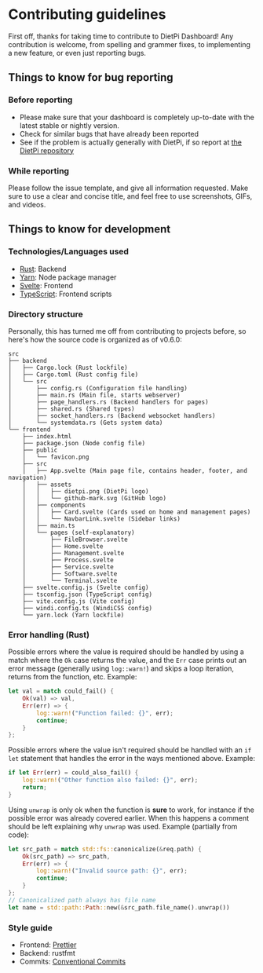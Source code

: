 # Contributing guidelines

First off, thanks for taking time to contribute to DietPi Dashboard! Any contribution is welcome, from spelling and grammer fixes, to implementing a new feature, or even just reporting bugs.

## Things to know for bug reporting

### Before reporting

- Please make sure that your dashboard is completely up-to-date with the latest stable or nightly version.
- Check for similar bugs that have already been reported
- See if the problem is actually generally with DietPi, if so report at [the DietPi repository](https://github.com/MichaIng/DietPi)

### While reporting

Please follow the issue template, and give all information requested. Make sure to use a clear and concise title, and feel free to use screenshots, GIFs, and videos.

## Things to know for development

### Technologies/Languages used
- [Rust](https://rust-lang.org): Backend
- [Yarn](https://yarnpkg.com): Node package manager
- [Svelte](https://svelte.dev): Frontend
- [TypeScript](https://www.typescriptlang.org/): Frontend scripts

### Directory structure

Personally, this has turned me off from contributing to projects before, so here's how the source code is organized as of v0.6.0:

```
src
├── backend
│   ├── Cargo.lock (Rust lockfile)
│   ├── Cargo.toml (Rust config file)
│   └── src
│       ├── config.rs (Configuration file handling)
│       ├── main.rs (Main file, starts webserver)
│       ├── page_handlers.rs (Backend handlers for pages)
│       ├── shared.rs (Shared types)
│       ├── socket_handlers.rs (Backend websocket handlers)
│       └── systemdata.rs (Gets system data)
└── frontend
    ├── index.html
    ├── package.json (Node config file)
    ├── public
    │   └── favicon.png
    ├── src
    │   ├── App.svelte (Main page file, contains header, footer, and navigation)
    │   ├── assets
    │   │   ├── dietpi.png (DietPi logo)
    │   │   └── github-mark.svg (GitHub logo)
    │   ├── components
    │   │   ├── Card.svelte (Cards used on home and management pages)
    │   │   └── NavbarLink.svelte (Sidebar links)
    │   ├── main.ts
    │   └── pages (self-explanatory)
    │       ├── FileBrowser.svelte
    │       ├── Home.svelte
    │       ├── Management.svelte
    │       ├── Process.svelte
    │       ├── Service.svelte
    │       ├── Software.svelte
    │       └── Terminal.svelte
    ├── svelte.config.js (Svelte config)
    ├── tsconfig.json (TypeScript config)
    ├── vite.config.js (Vite config)
    ├── windi.config.ts (WindiCSS config)
    └── yarn.lock (Yarn lockfile)
```

### Error handling (Rust)
Possible errors where the value is required should be handled by using a match where the `Ok` case returns the value, and the `Err` case prints out an error message (generally using `log::warn!`) and skips a loop iteration, returns from the function, etc. Example:
```rust
let val = match could_fail() {
    Ok(val) => val,
    Err(err) => {
        log::warn!("Function failed: {}", err);
        continue;
    }
};
```
Possible errors where the value isn't required should be handled with an `if let` statement that handles the error in the ways mentioned above. Example:
```rust
if let Err(err) = could_also_fail() {
    log::warn!("Other function also failed: {}", err);
    return;
}
```
Using `unwrap` is only ok when the function is **sure** to work, for instance if the possible error was already covered earlier. When this happens a comment should be left explaining why `unwrap` was used. Example (partially from code):
```rust
let src_path = match std::fs::canonicalize(&req.path) {
    Ok(src_path) => src_path,
    Err(err) => {
        log::warn!("Invalid source path: {}", err);
        continue;
    }
};
// Canonicalized path always has file name
let name = std::path::Path::new(&src_path.file_name().unwrap())
```

### Style guide
- Frontend: [Prettier](https://prettier.io/)
- Backend: rustfmt
- Commits: [Conventional Commits](https://www.conventionalcommits.org/)
